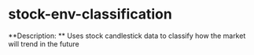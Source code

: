 # stock-env-classification

**Description: ** Uses stock candlestick data to classify how the market will trend in the future
